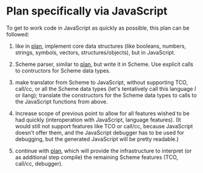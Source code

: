 # Plan specifically via JavaScript

To get to work code in JavaScript as quickly as possible, this plan
can be followed:

1.  like in [plan](plan.md), implement core data structures (like
    booleans, numbers, strings, symbols, vectors, structures/objects),
    but in JavaScript.

2.  Scheme parser, similar to [plan](plan.md), but write it in
    Scheme. Use explicit calls to contructors for Scheme data types.

3.  make translator from Scheme to JavaScript, without supporting TCO,
    call/cc, or all the Scheme data types (let's tentatively call this
    language *I* or ilang); translate the constructors for the Scheme
    data types to calls to the JavaScript functions from above.

4.  Increase scope of previous point to allow for all features wished
    to be had quickly (interoperation with JavaScript, language
    features).  (It would still not support features like TCO or
    call/cc, because JavaScript doesn't offer them, and the JavaScript
    debugger has to be used for debugging, but the generated
    JavaScript will be pretty readable.)

5.  continue with [plan](plan.md), which will provide the
    infrastructure to interpret (or as additional step compile) the
    remaining Scheme features (TCO, call/cc, debugger).

